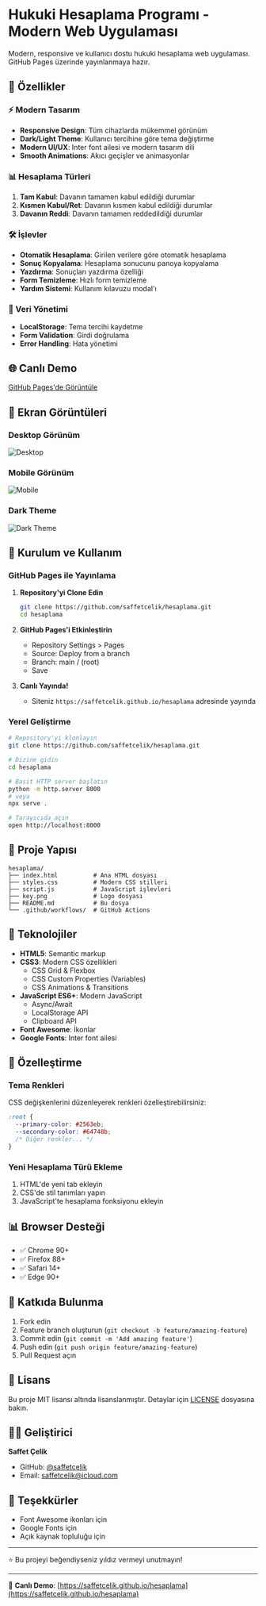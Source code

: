 # Hukuki Hesaplama Programı - Modern Web Uygulaması

Modern, responsive ve kullanıcı dostu hukuki hesaplama web uygulaması. GitHub Pages üzerinde yayınlanmaya hazır.

## 🚀 Özellikler

### ⚡ Modern Tasarım
- **Responsive Design**: Tüm cihazlarda mükemmel görünüm
- **Dark/Light Theme**: Kullanıcı tercihine göre tema değiştirme
- **Modern UI/UX**: Inter font ailesi ve modern tasarım dili
- **Smooth Animations**: Akıcı geçişler ve animasyonlar

### 📊 Hesaplama Türleri
1. **Tam Kabul**: Davanın tamamen kabul edildiği durumlar
2. **Kısmen Kabul/Ret**: Davanın kısmen kabul edildiği durumlar  
3. **Davanın Reddi**: Davanın tamamen reddedildiği durumlar

### 🛠️ İşlevler
- **Otomatik Hesaplama**: Girilen verilere göre otomatik hesaplama
- **Sonuç Kopyalama**: Hesaplama sonucunu panoya kopyalama
- **Yazdırma**: Sonuçları yazdırma özelliği
- **Form Temizleme**: Hızlı form temizleme
- **Yardım Sistemi**: Kullanım kılavuzu modal'ı

### 💾 Veri Yönetimi
- **LocalStorage**: Tema tercihi kaydetme
- **Form Validation**: Girdi doğrulama
- **Error Handling**: Hata yönetimi

## 🌐 Canlı Demo

[GitHub Pages'de Görüntüle](https://saffetcelik.github.io/hesaplama)

## 📱 Ekran Görüntüleri

### Desktop Görünüm
![Desktop](screenshots/desktop.png)

### Mobile Görünüm
![Mobile](screenshots/mobile.png)

### Dark Theme
![Dark Theme](screenshots/dark-theme.png)

## 🚀 Kurulum ve Kullanım

### GitHub Pages ile Yayınlama

1. **Repository'yi Clone Edin**
   ```bash
   git clone https://github.com/saffetcelik/hesaplama.git
   cd hesaplama
   ```

2. **GitHub Pages'i Etkinleştirin**
   - Repository Settings > Pages
   - Source: Deploy from a branch
   - Branch: main / (root)
   - Save

3. **Canlı Yayında!**
   - Siteniz `https://saffetcelik.github.io/hesaplama` adresinde yayında

### Yerel Geliştirme

```bash
# Repository'yi klonlayın
git clone https://github.com/saffetcelik/hesaplama.git

# Dizine gidin
cd hesaplama

# Basit HTTP server başlatın
python -m http.server 8000
# veya
npx serve .

# Tarayıcıda açın
open http://localhost:8000
```

## 📁 Proje Yapısı

```
hesaplama/
├── index.html          # Ana HTML dosyası
├── styles.css          # Modern CSS stilleri
├── script.js           # JavaScript işlevleri
├── key.png             # Logo dosyası
├── README.md           # Bu dosya
└── .github/workflows/  # GitHub Actions
```

## 🎨 Teknolojiler

- **HTML5**: Semantic markup
- **CSS3**: Modern CSS özellikleri
  - CSS Grid & Flexbox
  - CSS Custom Properties (Variables)
  - CSS Animations & Transitions
- **JavaScript ES6+**: Modern JavaScript
  - Async/Await
  - LocalStorage API
  - Clipboard API
- **Font Awesome**: İkonlar
- **Google Fonts**: Inter font ailesi

## 🔧 Özelleştirme

### Tema Renkleri
CSS değişkenlerini düzenleyerek renkleri özelleştirebilirsiniz:

```css
:root {
  --primary-color: #2563eb;
  --secondary-color: #64748b;
  /* Diğer renkler... */
}
```

### Yeni Hesaplama Türü Ekleme
1. HTML'de yeni tab ekleyin
2. CSS'de stil tanımları yapın
3. JavaScript'te hesaplama fonksiyonu ekleyin

## 📊 Browser Desteği

- ✅ Chrome 90+
- ✅ Firefox 88+
- ✅ Safari 14+
- ✅ Edge 90+

## 🤝 Katkıda Bulunma

1. Fork edin
2. Feature branch oluşturun (`git checkout -b feature/amazing-feature`)
3. Commit edin (`git commit -m 'Add amazing feature'`)
4. Push edin (`git push origin feature/amazing-feature`)
5. Pull Request açın

## 📄 Lisans

Bu proje MIT lisansı altında lisanslanmıştır. Detaylar için [LICENSE](LICENSE) dosyasına bakın.

## 👨‍💻 Geliştirici

**Saffet Çelik**
- GitHub: [@saffetcelik](https://github.com/saffetcelik)
- Email: saffetcelik@icloud.com

## 🙏 Teşekkürler

- Font Awesome ikonları için
- Google Fonts için
- Açık kaynak topluluğu için

---

⭐ Bu projeyi beğendiyseniz yıldız vermeyi unutmayın!

---

🚀 **Canlı Demo**: [https://saffetcelik.github.io/hesaplama](https://saffetcelik.github.io/hesaplama)
